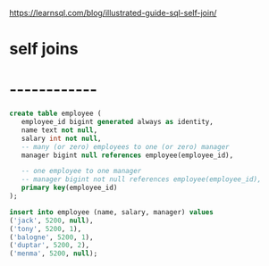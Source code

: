https://learnsql.com/blog/illustrated-guide-sql-self-join/
# self joins
# ------------

```sql
create table employee (
   employee_id bigint generated always as identity,
   name text not null,
   salary int not null,
   -- many (or zero) employees to one (or zero) manager
   manager bigint null references employee(employee_id),

   -- one employee to one manager
   -- manager bigint not null references employee(employee_id),
   primary key(employee_id)
);

insert into employee (name, salary, manager) values
('jack', 5200, null),
('tony', 5200, 1),
('balogne', 5200, 1),
('duptar', 5200, 2),
('menma', 5200, null);
```